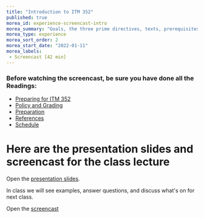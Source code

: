 ```yaml
---
title: "Introduction to ITM 352"
published: true
morea_id: experience-screencast-intro
morea_summary: "Goals, the three prime directives, texts, prerequisites, what to do next"
morea_type: experience
morea_sort_order: 2
morea_start_date: "2022-01-11"
morea_labels:
 - Screencast [42 min]
---
```

### Before watching the screencast, be sure you have done all the Readings:

- [Preparing for ITM 352](reading-preparation.html)
- [Policy and Grading](reading-policy.html)
- [Preparation](reading-preparation.html)
- [References](reading-references.html)
- [Schedule](reading-schedule.html)



# Here are the presentation slides and screencast for the class lecture

Open the [presentation slides](ITM352_01_intro.pptx). 

In class we will see examples, answer questions, and discuss what's on for next class. 

Open the [screencast](https://youtu.be/tizFZNa4__I)


